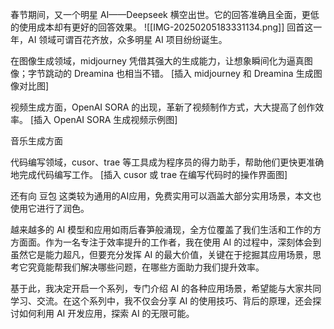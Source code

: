 
春节期间，又一个明星 AI——Deepseek 横空出世。它的回答准确且全面，更低的使用成本却有更好的回答效果。
![[IMG-20250205183331134.png]]
回首这一年，AI 领域可谓百花齐放，众多明星 AI 项目纷纷诞生。

在图像生成领域，midjourney 凭借其强大的生成能力，让想象瞬间化为逼真图像；字节跳动的 Dreamina 也相当不错。
[插入 midjourney 和 Dreamina 生成图像对比图]

视频生成方面，OpenAI SORA 的出现，革新了视频制作方式，大大提高了创作效率。
[插入 OpenAI SORA 生成视频示例图]

音乐生成方面

代码编写领域，cusor、trae 等工具成为程序员的得力助手，帮助他们更快更准确地完成代码编写工作。
[插入 cusor 或 trae 在编写代码时的操作界面图]

还有向 豆包 这类较为通用的AI应用，免费实用可以涵盖大部分实用场景，本文也使用它进行了润色。

越来越多的 AI 模型和应用如雨后春笋般涌现，全方位覆盖了我们生活和工作的方方面面。作为一名专注于效率提升的工作者，我在使用 AI 的过程中，深刻体会到虽然它是能力超凡，但要充分发挥 AI 的最大价值，关键在于挖掘其应用场景，思考它究竟能帮我们解决哪些问题，在哪些方面助力我们提升效率。

基于此，我决定开启一个系列，专门介绍 AI 的各种应用场景，希望能与大家共同学习、交流。在这个系列中，我不仅会分享 AI 的使用技巧、背后的原理，还会探讨如何利用 AI 开发应用，探索 AI 的无限可能。
